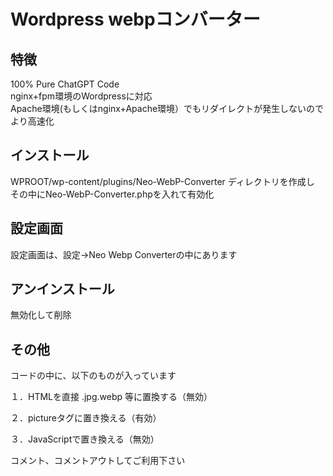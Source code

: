 # Wordpress webpコンバーター

## 特徴
100% Pure ChatGPT Code<br>
nginx+fpm環境のWordpressに対応<br>
Apache環境(もしくはnginx+Apache環境）でもリダイレクトが発生しないのでより高速化

## インストール
WPROOT/wp-content/plugins/Neo-WebP-Converter ディレクトリを作成し
その中にNeo-WebP-Converter.phpを入れて有効化

## 設定画面
設定画面は、設定→Neo Webp Converterの中にあります

## アンインストール
無効化して削除

## その他
コードの中に、以下のものが入っています

１．HTMLを直接 .jpg.webp 等に置換する（無効）

２．pictureタグに置き換える（有効）

３．JavaScriptで置き換える（無効）

コメント、コメントアウトしてご利用下さい
